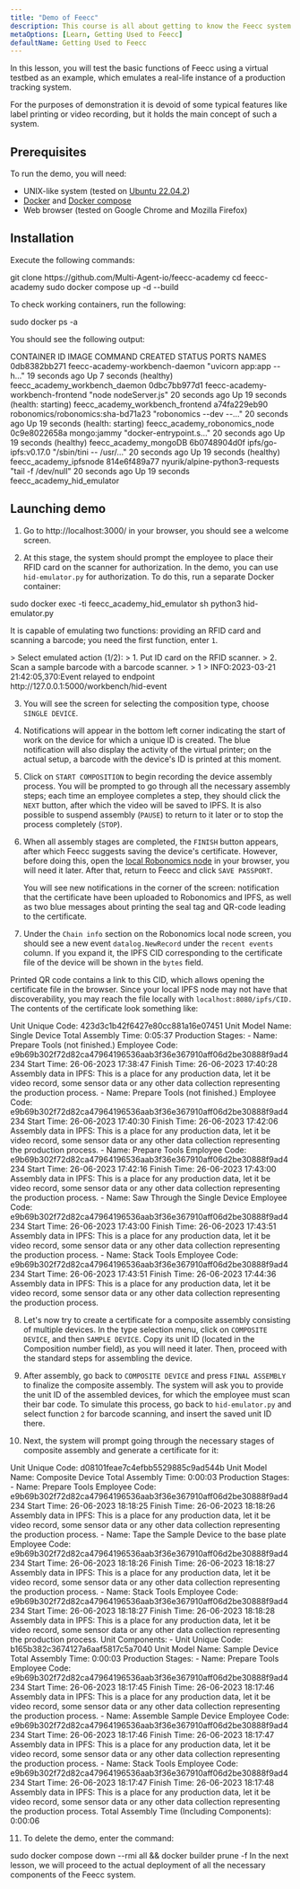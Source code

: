 ```yaml
---
title: "Demo of Feecc"
description: This course is all about getting to know the Feecc system and all of its components.
metaOptions: [Learn, Getting Used to Feecc]
defaultName: Getting Used to Feecc
---
```


<RoboAcademyText fWeight="500">
In this lesson, you will test the basic functions of Feecc using a virtual testbed as an example, which emulates a real-life instance of a production tracking system.
</RoboAcademyText>

For the purposes of demonstration it is devoid of some typical features like label printing or video recording, but it holds the main concept of such a system.

## Prerequisites

To run the demo, you will need:

- UNIX-like system (tested on [Ubuntu 22.04.2](https://releases.ubuntu.com/jammy/))
- [Docker](https://docs.docker.com/engine/install/ubuntu/) and [Docker compose](https://docs.docker.com/compose/)
- Web browser (tested on Google Chrome and Mozilla Firefox)

## Installation

Execute the following commands:

<LessonCodeWrapper language="bash" noLines>
git clone https://github.com/Multi-Agent-io/feecc-academy
cd feecc-academy
sudo docker compose up -d --build
</LessonCodeWrapper>

To check working containers, run the following:

<LessonCodeWrapper language="bash" noLines>
sudo docker ps -a
</LessonCodeWrapper>

You should see the following output:

<LessonCodeWrapper language="bash" codeClass="big-code" noLines noCopyIcon>
CONTAINER ID   IMAGE                               COMMAND                  CREATED          STATUS                             PORTS     NAMES
0db8382bb271   feecc-academy-workbench-daemon      "uvicorn app:app --h…"   19 seconds ago   Up 7 seconds (healthy)                       feecc_academy_workbench_daemon
0dbc7bb977d1   feecc-academy-workbench-frontend    "node nodeServer.js"     20 seconds ago   Up 19 seconds (health: starting)             feecc_academy_workbench_frontend
a74fa229eb90   robonomics/robonomics:sha-bd71a23   "robonomics --dev --…"   20 seconds ago   Up 19 seconds (health: starting)             feecc_academy_robonomics_node
0c9e8022658a   mongo:jammy                         "docker-entrypoint.s…"   20 seconds ago   Up 19 seconds (healthy)                      feecc_academy_mongoDB
6b0748904d0f   ipfs/go-ipfs:v0.17.0                "/sbin/tini -- /usr/…"   20 seconds ago   Up 19 seconds (healthy)                      feecc_academy_ipfsnode
814e6f489a77   nyurik/alpine-python3-requests      "tail -f /dev/null"      20 seconds ago   Up 19 seconds                                feecc_academy_hid_emulator
</LessonCodeWrapper>

## Launching demo

1. Go to http://localhost:3000/ in your browser, you should see a welcome screen.

2. At this stage, the system should prompt the employee to place their RFID card on the scanner for authorization. In the demo, you can use `hid-emulator.py` for authorization. To do this, run a separate Docker container:

<LessonCodeWrapper language="bash" noLines>
sudo docker exec -ti feecc_academy_hid_emulator sh
python3 hid-emulator.py
</LessonCodeWrapper>

It is capable of emulating two functions: providing an RFID card and scanning a barcode; you need the first function, enter `1`.

<LessonCodeWrapper language="bash" codeClass="big-code" noLines noCopyIcon>
> Select emulated action (1/2): 
>  1. Put ID card on the RFID scanner.
>  2. Scan a sample barcode with a barcode scanner.
> 1
> INFO:2023-03-21 21:42:05,370:Event relayed to endpoint http://127.0.0.1:5000/workbench/hid-event
</LessonCodeWrapper>

3. You will see the screen for selecting the composition type, choose `SINGLE DEVICE`.

<LessonImages src="feecc-course/menu.png" alt="Feecc start menu"/>

4. Notifications will appear in the bottom left corner indicating the start of work on the device for which a unique ID is created. The blue notification will also display the activity of the virtual printer; on the actual setup, a barcode with the device's ID is printed at this moment.

<LessonImages src="feecc-course/single_device.png" alt="Single device composition"/>

5. Click on `START COMPOSITION` to begin recording the device assembly process. You will be prompted to go through all the necessary assembly steps; each time an employee completes a step, they should click the `NEXT` button, after which the video will be saved to IPFS. It is also possible to suspend assembly (`PAUSE`) to return to it later or to stop the process completely (`STOP`).

6. When all assembly stages are completed, the `FINISH` button appears, after which Feecc suggests saving the device's certificate. However, before doing this, open the [local Robonomics node](https://polkadot.js.org/apps/?rpc=ws%3A%2F%2F127.0.0.1%3A9944#/explorer) in your browser, you will need it later. After that, return to Feecc and click `SAVE PASSPORT`.
    
    You will see new notifications in the corner of the screen: notification that the certificate have been uploaded to Robonomics and IPFS, as well as two blue messages about printing the seal tag and QR-code leading to the certificate.

<LessonImages src="feecc-course/single_certificate.png" alt="Cetrificate of single composition"/>

7. Under the `Chain info` section on the Robonomics local node screen, you should see a new event `datalog.NewRecord` under the `recent events` column. If you expand it, the IPFS CID corresponding to the certificate file of the device will be shown in the `bytes` field.

<LessonImages src="feecc-course/single_datalog.png" alt="Datalog of single composition"/>

Printed QR code contains a link to this CID, which allows opening the certificate file in the browser. Since your local IPFS node may not have that discoverability, you may reach the file locally with `localhost:8080/ipfs/CID.` The contents of the certificate look something like:

<LessonCodeWrapper language="json" codeClass="big-code" noLines noCopyIcon>
Unit Unique Code: 423d3c1b42f6427e80cc881a16e07451
Unit Model Name: Single Device
Total Assembly Time: 0:05:37
Production Stages:
- Name: Prepare Tools (not finished.)
  Employee Code: e9b69b302f72d82ca47964196536aab3f36e367910aff06d2be30888f9ad4234
  Start Time: 26-06-2023 17:38:47
  Finish Time: 26-06-2023 17:40:28
  Assembly data in IPFS: This is a place for any production data, let it be video
    record, some sensor data or any other data collection representing the production
    process.
- Name: Prepare Tools (not finished.)
  Employee Code: e9b69b302f72d82ca47964196536aab3f36e367910aff06d2be30888f9ad4234
  Start Time: 26-06-2023 17:40:30
  Finish Time: 26-06-2023 17:42:06
  Assembly data in IPFS: This is a place for any production data, let it be video
    record, some sensor data or any other data collection representing the production
    process.
- Name: Prepare Tools
  Employee Code: e9b69b302f72d82ca47964196536aab3f36e367910aff06d2be30888f9ad4234
  Start Time: 26-06-2023 17:42:16
  Finish Time: 26-06-2023 17:43:00
  Assembly data in IPFS: This is a place for any production data, let it be video
    record, some sensor data or any other data collection representing the production
    process.
- Name: Saw Through the Single Device
  Employee Code: e9b69b302f72d82ca47964196536aab3f36e367910aff06d2be30888f9ad4234
  Start Time: 26-06-2023 17:43:00
  Finish Time: 26-06-2023 17:43:51
  Assembly data in IPFS: This is a place for any production data, let it be video
    record, some sensor data or any other data collection representing the production
    process.
- Name: Stack Tools
  Employee Code: e9b69b302f72d82ca47964196536aab3f36e367910aff06d2be30888f9ad4234
  Start Time: 26-06-2023 17:43:51
  Finish Time: 26-06-2023 17:44:36
  Assembly data in IPFS: This is a place for any production data, let it be video
    record, some sensor data or any other data collection representing the production
    process.
</LessonCodeWrapper>

8. Let's now try to create a certificate for a composite assembly consisting of multiple devices. In the type selection menu, click on `COMPOSITE DEVICE`, and then `SAMPLE DEVICE`. Copy its unit ID (located in the Composition number field), as you will need it later. Then, proceed with the standard steps for assembling the device.

9. After assembly, go back to `COMPOSITE DEVICE` and press `FINAL ASSEMBLY` to finalize the composite assembly. The system will ask you to provide the unit ID of the assembled devices, for which the employee must scan their bar code. To simulate this process, go back to `hid-emulator.py` and select function `2` for barcode scanning, and insert the saved unit ID there.

10. Next, the system will prompt going through the necessary stages of composite assembly and generate a certificate for it:

<LessonCodeWrapper language="json" codeClass="big-code" noLines noCopyIcon>
Unit Unique Code: d08101feae7c4efbb5529885c9ad544b
Unit Model Name: Composite Device
Total Assembly Time: 0:00:03
Production Stages:
- Name: Prepare Tools
  Employee Code: e9b69b302f72d82ca47964196536aab3f36e367910aff06d2be30888f9ad4234
  Start Time: 26-06-2023 18:18:25
  Finish Time: 26-06-2023 18:18:26
  Assembly data in IPFS: This is a place for any production data, let it be video
    record, some sensor data or any other data collection representing the production
    process.
- Name: Tape the Sample Device to the base plate
  Employee Code: e9b69b302f72d82ca47964196536aab3f36e367910aff06d2be30888f9ad4234
  Start Time: 26-06-2023 18:18:26
  Finish Time: 26-06-2023 18:18:27
  Assembly data in IPFS: This is a place for any production data, let it be video
    record, some sensor data or any other data collection representing the production
    process.
- Name: Stack Tools
  Employee Code: e9b69b302f72d82ca47964196536aab3f36e367910aff06d2be30888f9ad4234
  Start Time: 26-06-2023 18:18:27
  Finish Time: 26-06-2023 18:18:28
  Assembly data in IPFS: This is a place for any production data, let it be video
    record, some sensor data or any other data collection representing the production
    process.
Unit Components:
- Unit Unique Code: b165b382c3674127a6aaf5817c5a7040
  Unit Model Name: Sample Device
  Total Assembly Time: 0:00:03
  Production Stages:
  - Name: Prepare Tools
    Employee Code: e9b69b302f72d82ca47964196536aab3f36e367910aff06d2be30888f9ad4234
    Start Time: 26-06-2023 18:17:45
    Finish Time: 26-06-2023 18:17:46
    Assembly data in IPFS: This is a place for any production data, let it be video
      record, some sensor data or any other data collection representing the production
      process.
  - Name: Assemble Sample Device
    Employee Code: e9b69b302f72d82ca47964196536aab3f36e367910aff06d2be30888f9ad4234
    Start Time: 26-06-2023 18:17:46
    Finish Time: 26-06-2023 18:17:47
    Assembly data in IPFS: This is a place for any production data, let it be video
      record, some sensor data or any other data collection representing the production
      process.
  - Name: Stack Tools
    Employee Code: e9b69b302f72d82ca47964196536aab3f36e367910aff06d2be30888f9ad4234
    Start Time: 26-06-2023 18:17:47
    Finish Time: 26-06-2023 18:17:48
    Assembly data in IPFS: This is a place for any production data, let it be video
      record, some sensor data or any other data collection representing the production
      process.
Total Assembly Time (Including Components): 0:00:06
</LessonCodeWrapper>

11. To delete the demo, enter the command:

<LessonCodeWrapper language="bash" noLines>
sudo docker compose down --rmi all && docker builder prune -f
</LessonCodeWrapper>

<RoboAcademyText fWeight="500">
In the next lesson, we will proceed to the actual deployment of all the necessary components of the Feecc system.
</RoboAcademyText>